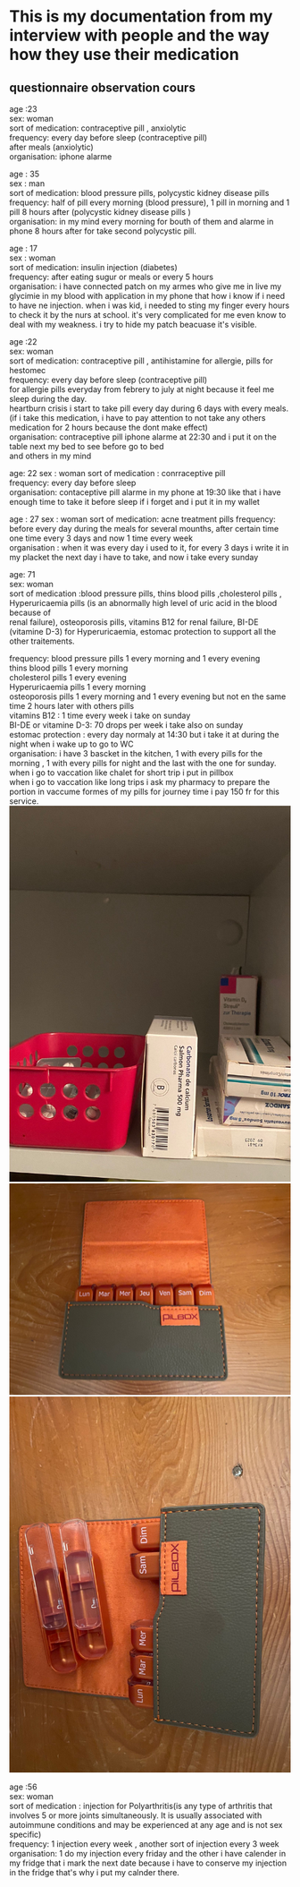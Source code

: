 # This is my documentation from my interview with people and the way how they use their medication 
## questionnaire observation cours

age :23  
sex: woman  
sort of medication: contraceptive pill , anxiolytic  
frequency: every day before sleep (contraceptive pill)  
after meals (anxiolytic)  
organisation: iphone alarme  


age : 35  
sex : man  
sort of medication: blood pressure pills, polycystic kidney disease pills  
frequency: half of pill every morning (blood pressure), 1 pill in morning and 1 pill 8 hours after (polycystic kidney disease pills )  
organisation: in my mind every morning for bouth of them and alarme in phone  8 hours after for take second polycystic pill.


age : 17  
sex : woman  
sort of medication: insulin injection (diabetes)   
frequency: after eating sugur or meals or every 5 hours  
organisation: i have connected patch on my armes who give me in live my glycimie in my blood with application in my phone that how i know if i need to have ne injection. when i was kid, i needed to sting my finger every hours to check it by the nurs at school. it's very complicated for me even know to deal with my weakness. i try to hide my patch beacuase it's visible. 


age :22  
sex: woman  
sort of medication: contraceptive pill , antihistamine for allergie, pills for hestomec  
frequency: every day before sleep (contraceptive pill)  
for allergie pills everyday from febrery to july at night because it feel me sleep during the day.  
heartburn crisis i start to take pill every day during 6 days with every meals. (if i take this medication, i have to pay attention to not take any others medication for 2 hours because the dont make effect)  
organisation: contraceptive pill iphone alarme at 22:30 and i put it on the table next my bed to see before go to bed  
and others in my mind

age: 22 
sex : woman 
sort of medication : conrraceptive pill  
frequency: every day before sleep  
organisation: contaceptive pill alarme in my phone at 19:30 like that i have enough time to take it before sleep if i forget and i put it in my wallet


age : 27 
sex : woman 
sort of medication: acne treatment pills 
frequency: before every day during the meals for several mounths, after certain time one time every 3 days and now 1 time every week  
organisation : when it was every day i used to it, for every 3 days i write it in my placket the next day i have to take, and now i take every sunday  


age: 71  
sex: woman  
sort of medication :blood pressure pills, thins blood pills ,cholesterol pills , Hyperuricaemia pills (is an abnormally high level of uric acid in the blood because of  
renal failure), osteoporosis pills, vitamins B12 for renal failure, BI-DE (vitamine D-3) for Hyperuricaemia, estomac protection to support all the other traitements.  

frequency: blood pressure pills 1 every morning and 1 every evening   
thins blood pills 1 every morning   
cholesterol pills 1 every evening  
Hyperuricaemia pills 1 every morning  
osteoporosis pills 1 every morning and 1 every evening but not en the same time 2 hours later with others pills  
vitamins B12 : 1 time every week i take on sunday   
BI-DE or vitamine D-3: 70 drops per week i take also on sunday  
estomac protection : every day normaly at 14:30 but i take it at during the night when i wake up to go to WC  
organisation: i have 3 bascket in the kitchen, 1 with every pills for the morning , 1 with every pills for night and the last with the one for sunday.   
when i go to vaccation like chalet for short trip i put in pillbox  
when i go to vaccation like long trips i ask my pharmacy to prepare the portion in vaccume formes of my pills for journey time i pay 150 fr for this service.  
![](1.JPG)
![](2.JPG)
![](3.JPG)





age :56  
sex: woman  
sort of medication : injection for Polyarthritis(is any type of arthritis that involves 5 or more joints simultaneously. It is usually associated with autoimmune conditions and may be experienced at any age and is not sex specific)   
frequency: 1 injection every week , another sort of injection every 3 week   
organisation: 1 do my injection every friday and the other i have calender in my fridge that i mark the next date because i have to conserve my injection in the fridge that's why i put my calnder there.  











 







